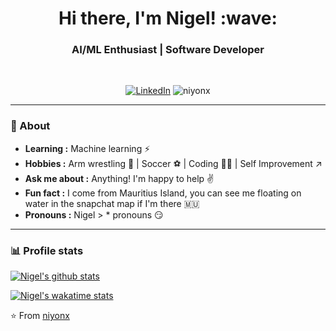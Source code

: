 <h1 align="center"> Hi there, I'm Nigel! :wave: </h1>

<h3 align="center">  AI/ML Enthusiast | Software Developer </h3> <br>

<p align="center"> 
<a href="https://www.linkedin.com/in/niyonx/"><img alt="LinkedIn" src="https://img.shields.io/badge/-Nigel_Yong-blue?style=flat-square&logo=Linkedin&logoColor=white&link=https://www.linkedin.com/in/niyonx/"></a>
<img src="https://komarev.com/ghpvc/?username=niyonx" alt="niyonx" />
</p>

--------------------------------------------------------------------------------------------------------------------------------------------------------------------
### 🤔 About
-  **Learning :** Machine learning :zap:
-  **Hobbies :** Arm wrestling 💪 | Soccer :soccer: | Coding 👨‍💻 | Self Improvement :arrow_upper_right:
-  **Ask me about :** Anything! I'm happy to help :v:
-  **Fun fact :** I come from Mauritius Island, you can see me floating on water in the snapchat map if I'm there :mauritius:
-  **Pronouns :** Nigel > * pronouns :smirk:

--------------------------------------------------------------------------------------------------------------------------------------------------------------------

### 📊 Profile stats

[![Nigel's github stats](https://github-readme-stats.vercel.app/api?username=niyonx&count_private=true&show_icons=true)](https://github.com/anuraghazra/github-readme-stats)

[![Nigel's wakatime stats](https://github-readme-stats.vercel.app/api/wakatime?username=niyonx)](https://github.com/niyonx/github-readme-stats)

⭐️ From [niyonx](https://github.com/niyonx)
